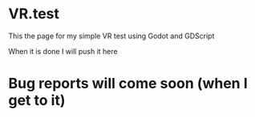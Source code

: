 # VR.test

This the page for my simple VR test using Godot and GDScript

When it is done I will push it here 

# Bug reports will come soon (when I get to it)
